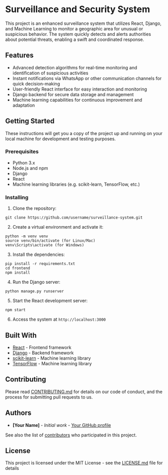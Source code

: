 # Surveillance and Security System

This project is an enhanced surveillance system that utilizes React, Django, and Machine Learning to monitor a geographic area for unusual or suspicious behavior. The system quickly detects and alerts authorities about potential threats, enabling a swift and coordinated response.

## Features

- Advanced detection algorithms for real-time monitoring and identification of suspicious activities
- Instant notifications via WhatsApp or other communication channels for quick decision-making
- User-friendly React interface for easy interaction and monitoring
- Django backend for secure data storage and management
- Machine learning capabilities for continuous improvement and adaptation

## Getting Started

These instructions will get you a copy of the project up and running on your local machine for development and testing purposes.

### Prerequisites

- Python 3.x
- Node.js and npm
- Django
- React
- Machine learning libraries (e.g. scikit-learn, TensorFlow, etc.)

### Installing

1. Clone the repository:
```
git clone https://github.com/username/surveillance-system.git
```
2. Create a virtual environment and activate it:
```
python -m venv venv
source venv/bin/activate (for Linux/Mac)
venv\Scripts\activate (for Windows)
```
3. Install the dependencies:
```
pip install -r requirements.txt
cd frontend
npm install
```
4. Run the Django server:
```
python manage.py runserver
```
5. Start the React development server:
```
npm start
```
6. Access the system at `http://localhost:3000`


## Built With

- [React](https://reactjs.org/) - Frontend framework
- [Django](https://www.djangoproject.com/) - Backend framework
- [scikit-learn](https://scikit-learn.org/) - Machine learning library
- [TensorFlow](https://www.tensorflow.org/) - Machine learning library

## Contributing

Please read [CONTRIBUTING.md](https://gist.github.com/PurpleBooth/b24679402957c63ec426) for details on our code of conduct, and the process for submitting pull requests to us.

## Authors

- **[Your Name]** - _Initial work_ - [Your GitHub profile](https://github.com/username)

See also the list of [contributors](https://github.com/username/surveillance-system/contributors) who participated in this project.

## License

This project is licensed under the MIT License - see the [LICENSE.md](https://gist.github.com/PurpleBooth/LICENSE.md) file for details

